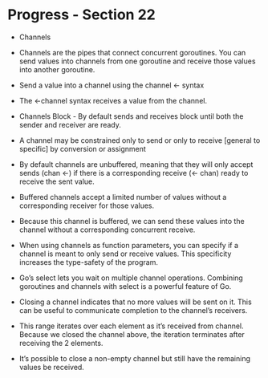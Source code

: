 # Progress - Section 22

- Channels
- Channels are the pipes that connect concurrent goroutines. You can send values into channels from one goroutine and receive those values into another goroutine.
- Send a value into a channel using the channel <- syntax
- The <-channel syntax receives a value from the channel.
- Channels Block - By default sends and receives block until both the sender and receiver are ready.
- A channel may be constrained only to send or only to receive [general to specific] by conversion or assignment
- By default channels are unbuffered, meaning that they will only accept sends (chan <-) if there is a corresponding receive (<- chan) ready to receive the sent value.
- Buffered channels accept a limited number of values without a corresponding receiver for those values.
- Because this channel is buffered, we can send these values into the channel without a corresponding concurrent receive.
- When using channels as function parameters, you can specify if a channel is meant to only send or receive values. This specificity increases the type-safety of the program.

- Go’s select lets you wait on multiple channel operations. Combining goroutines and channels with select is a powerful feature of Go.

- Closing a channel indicates that no more values will be sent on it. This can be useful to communicate completion to the channel’s receivers.
- This range iterates over each element as it’s received from channel. Because we closed the channel above, the iteration terminates after receiving the 2 elements.
- It’s possible to close a non-empty channel but still have the remaining values be received.
